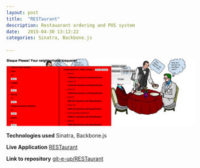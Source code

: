 ```yaml
---
layout: post
title:  "RESTaurant"
description: Restauarant ordering and POS system
date:   2015-04-30 13:12:22
categories: Sinatra, Backbone.js

---
```


<img src= "https://raw.githubusercontent.com/git-e-up/RESTaurant/master/screenshot.png" alt= 'RESTaurant image'>

**Technologies used**
Sinatra, Backbone.js

**Live Application**
<a href="https://rest-aurant.herokuapp.com/" target="_blank">RESTaurant</a>

**Link to repository**
<a href="https://github.com/git-e-up/RESTaurant" target="_blank">git-e-up/RESTaurant</a>
